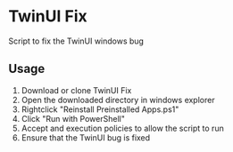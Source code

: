 # TwinUI Fix
Script to fix the TwinUI windows bug

## Usage
1. Download or clone TwinUI Fix
2. Open the downloaded directory in windows explorer
3. Rightclick "Reinstall Preinstalled Apps.ps1"
4. Click "Run with PowerShell"
5. Accept and execution policies to allow the script to run
6. Ensure that the TwinUI bug is fixed